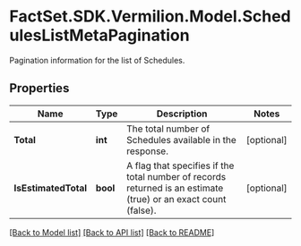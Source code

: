 # FactSet.SDK.Vermilion.Model.SchedulesListMetaPagination
Pagination information for the list of Schedules.

## Properties

Name | Type | Description | Notes
------------ | ------------- | ------------- | -------------
**Total** | **int** | The total number of Schedules available in the response. | [optional] 
**IsEstimatedTotal** | **bool** | A flag that specifies if the total number of records returned is an estimate (true) or an exact count (false). | [optional] 

[[Back to Model list]](../README.md#documentation-for-models) [[Back to API list]](../README.md#documentation-for-api-endpoints) [[Back to README]](../README.md)

